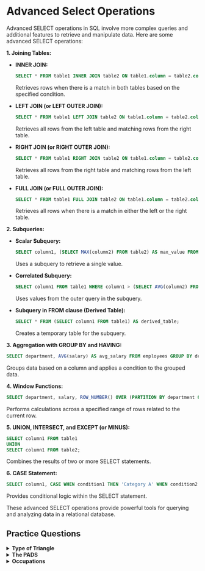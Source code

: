 #   Advanced Select Operations
Advanced SELECT operations in SQL involve more complex queries and additional features to retrieve and manipulate data. Here are some advanced SELECT operations:

**1. Joining Tables:**
   - **INNER JOIN:**
     ```sql
     SELECT * FROM table1 INNER JOIN table2 ON table1.column = table2.column;
     ```
     Retrieves rows when there is a match in both tables based on the specified condition.

   - **LEFT JOIN (or LEFT OUTER JOIN):**
     ```sql
     SELECT * FROM table1 LEFT JOIN table2 ON table1.column = table2.column;
     ```
     Retrieves all rows from the left table and matching rows from the right table.

   - **RIGHT JOIN (or RIGHT OUTER JOIN):**
     ```sql
     SELECT * FROM table1 RIGHT JOIN table2 ON table1.column = table2.column;
     ```
     Retrieves all rows from the right table and matching rows from the left table.

   - **FULL JOIN (or FULL OUTER JOIN):**
     ```sql
     SELECT * FROM table1 FULL JOIN table2 ON table1.column = table2.column;
     ```
     Retrieves all rows when there is a match in either the left or the right table.

**2. Subqueries:**
   - **Scalar Subquery:**
     ```sql
     SELECT column1, (SELECT MAX(column2) FROM table2) AS max_value FROM table1;
     ```
     Uses a subquery to retrieve a single value.

   - **Correlated Subquery:**
     ```sql
     SELECT column1 FROM table1 WHERE column1 > (SELECT AVG(column2) FROM table2 WHERE table2.id = table1.id);
     ```
     Uses values from the outer query in the subquery.

   - **Subquery in FROM clause (Derived Table):**
     ```sql
     SELECT * FROM (SELECT column1 FROM table1) AS derived_table;
     ```
     Creates a temporary table for the subquery.

**3. Aggregation with GROUP BY and HAVING:**
   ```sql
   SELECT department, AVG(salary) AS avg_salary FROM employees GROUP BY department HAVING AVG(salary) > 50000;
   ```
   Groups data based on a column and applies a condition to the grouped data.

**4. Window Functions:**
   ```sql
   SELECT department, salary, ROW_NUMBER() OVER (PARTITION BY department ORDER BY salary DESC) AS rank FROM employees;
   ```
   Performs calculations across a specified range of rows related to the current row.

**5. UNION, INTERSECT, and EXCEPT (or MINUS):**
   ```sql
   SELECT column1 FROM table1
   UNION
   SELECT column1 FROM table2;
   ```
   Combines the results of two or more SELECT statements.

**6. CASE Statement:**
   ```sql
   SELECT column1, CASE WHEN condition1 THEN 'Category A' WHEN condition2 THEN 'Category B' ELSE 'Category C' END AS category FROM table1;
   ```
   Provides conditional logic within the SELECT statement.

These advanced SELECT operations provide powerful tools for querying and analyzing data in a relational database.


##   Practice Questions

<details>
<summary><b>Type of Triangle</b></summary>

+ <details>
    <summary><b>Questions</b></summary>

   Write a query identifying the type of each record in the TRIANGLES table using its three side lengths. Output one of the following statements for each record in the table:

    - **Equilateral:** It's a triangle with sides of equal length.
    - **Isosceles:** It's a triangle with sides of equal length.
    - **Scalene:** It's a triangle with sides of differing lengths.
    - **Not A Triangle:** The given values of A, B, and C don't form a triangle.

   </details>
+ <details>
    <summary><b>Code</b></summary>
    
    ```sql
    SELECT
    CASE
        WHEN A + B > C AND A + C > B AND B + C > A THEN
            CASE
                WHEN A = B AND B = C THEN
                    'Equilateral'
                WHEN A = B OR B = C OR A = C THEN
                    'Isosceles'
                ELSE
                    'Scalene'
            END
        ELSE
            'Not A Triangle'
    END 
    FROM TRIANGLES;

    ```
   </details>
</details>

<details>
<summary><b>The PADS</b></summary>

+ <details>
    <summary><b>Questions</b></summary>

   Generate the following two result sets:

    1. Query an alphabetically ordered list of all names in **OCCUPATIONS**, immediately followed by the first letter of each profession as a parenthetical (i.e.: enclosed in parentheses). For example: `AnActorName(A)`, `ADoctorName(D)`, `AProfessorName(P)`, and `ASingerName(S)`.

    2. Query the number of ocurrences of each occupation in **OCCUPATIONS**. Sort the occurrences in ascending order, and output them in the following format:

        ```
        There are a total of [occupation_count] [occupation]s.
        ```

    where `[occupation_count]` is the number of occurrences of an occupation in OCCUPATIONS and `[occupation]` is the lowercase occupation name. If more than one Occupation has the same `[occupation_count]`, they should be ordered alphabetically.

    **Note:** There will be at least two entries in the table for each type of occupation.

   </details>
+ <details>
    <summary><b>Code</b></summary>
    
    ```sql
    SELECT 
      CONCAT(NAME,'(', LEFT(OCCUPATION, 1), ')') AS Result
    FROM OCCUPATIONS
    ORDER BY Name;

    SELECT
        CONCAT('There are a total of ', COUNT(Occupation),' ',LOWER(Occupation), 's.') AS Result
    FROM OCCUPATIONS
    GROUP BY Occupation
    ORDER BY COUNT(Occupation), LOWER(Occupation);

    ```
   </details>
</details>

<details>
<summary><b>Occupations</b></summary>

+ <details>
    <summary><b>Questions</b></summary>
    Pivot the Occupation column in **OCCUPATIONS** so that each Name is sorted alphabetically and displayed underneath its corresponding Occupation. The output column headers should be Doctor, Professor, Singer, and Actor, respectively.

    **Note:** Print **NULL** when there are no more names corresponding to an occupation.

   </details>
+ <details>
    <summary><b>Code</b></summary>
    
    ```sql

    ```
   </details>
</details>